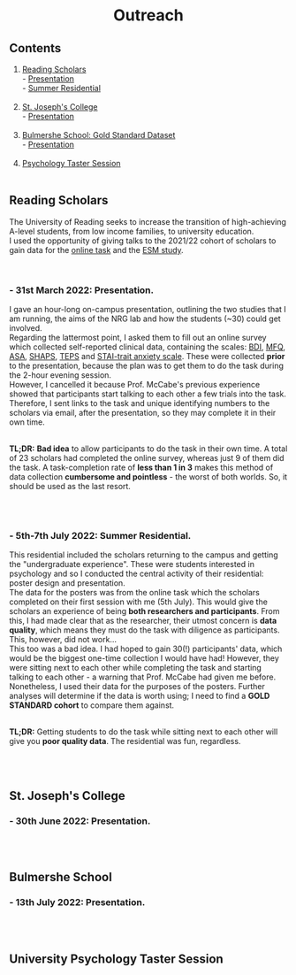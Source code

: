 <h1 align="center"> Outreach </h1>

## Contents
1. [Reading Scholars](outreach.md#reading-scholars)<br> - [Presentation](outreach.md#--31st-march-2022-presentation)<br> - [Summer Residential](outreach.md#--5th-7th-july-2022-summer-residential)<br><br>
2. [St. Joseph's College](outreach.md#st-josephs-college)<br> - [Presentation](outreach.md#--30th-june-2022-presentation)<br><br>
3. [Bulmershe School: Gold Standard Dataset](outreach.md#bulmershe-school)<br> - [Presentation](outreach.md#--13th-july-2022-presentation)<br><br>
4. [Psychology Taster Session](outreach.md#university-psychology-taster-session)<br><br>


## Reading Scholars
The University of Reading seeks to increase the transition of high-achieving A-level students, from low income families, to university education.<br>
I used the opportunity of giving talks to the 2021/22 cohort of scholars to gain data for the [online task](task.md) and the [ESM study](esm1.md). 

<br>

### - 31st March 2022: Presentation.
I gave an hour-long on-campus presentation, outlining the two studies that I am running, the aims of the NRG lab and how the students (~30) could get involved.
<br>
<a href="" target="blank_"></a>
Regarding the lattermost point, I asked them to fill out an online survey which collected self-reported clinical data, containing the scales: <a href="https://www.ismanet.org/doctoryourspirit/pdfs/Beck-Depression-Inventory-BDI.pdf" target="blank_">BDI</a>, <a href="https://devepi.duhs.duke.edu/files/2018/03/MFQ-Adult-Self-Report-Long.pdf" target="blank_">MFQ</a>, <a href="https://psycnet.apa.org/record/2021-31031-001" target="blank_">ASA</a>, <a href="https://www.ncbi.nlm.nih.gov/pmc/articles/PMC2957191/" target="blank_">SHAPS</a>, <a href="http://citeseerx.ist.psu.edu/viewdoc/download?doi=10.1.1.379.8517&rep=rep1&type=pdf" target="blank_">TEPS</a> and <a href="https://oml.eular.org/sysModules/obxOML/docs/id_150/State-Trait-Anxiety-Inventory.pdf" target="blank_">STAI-trait anxiety scale</a>. These were collected **prior** to the presentation, because the plan was to get them to do the task during the 2-hour evening session. 
<br>
However, I cancelled it because Prof. McCabe's previous experience showed that participants start talking to each other a few trials into the task. Therefore, I sent links to the task and unique identifying numbers to the scholars via email, after the presentation, so they may complete it in their own time.
<br>
<br>

**TL;DR:** **Bad idea** to allow participants to do the task in their own time. A total of 23 scholars had completed the online survey, whereas just 9 of them did the task. A task-completion rate of **less than 1 in 3** makes this method of data collection **cumbersome and pointless** - the worst of both worlds. So, it should be used as the last resort.

<br>
<br>

### - 5th-7th July 2022: Summer Residential.
This residential included the scholars returning to the campus and getting the "undergraduate experience". These were students interested in psychology and so I conducted the central activity of their residential: poster design and presentation. <br>
The data for the posters was from the online task which the scholars completed on their first session with me (5th July). This would give the scholars an experience of being **both researchers and participants**. From this, I had made clear that as the researcher, their utmost concern is **data quality**, which means they must do the task with diligence as participants. This, however, did not work... <br>
This too was a bad idea. I had hoped to gain 30(!) participants' data, which would be the biggest one-time collection I would have had! However, they were sitting next to each other while completing the task and starting talking to each other - a warning that Prof. McCabe had given me before. Nonetheless, I used their data for the purposes of the posters. Further analyses will determine if the data is worth using; I need to find a **GOLD STANDARD cohort** to compare them against. 
<br>
<br>

**TL;DR:** Getting students to do the task while sitting next to each other will give you **poor quality data**. The residential was fun, regardless.

<br>
<br>

## St. Joseph's College

### - 30th June 2022: Presentation.


<br>
<br>

## Bulmershe School 
### - 13th July 2022: Presentation.


<br>
<br>

## University Psychology Taster Session



<br>
<br>
<br>
<br>
<br>
<br>
  
